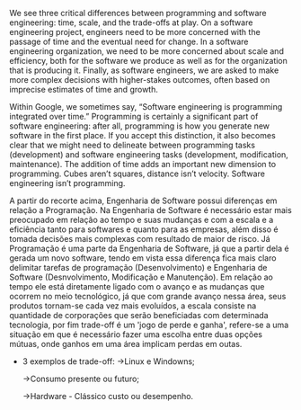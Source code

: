 We see three critical differences between programming and software engineering: time, scale, and the trade-offs at play. On a software engineering project, engineers need to be more concerned with the passage of time and the eventual need for change. In a software engineering organization, we need to be more concerned about scale and efficiency, both for the software we produce as well as for the organization that is producing it. Finally, as software engineers, we are asked to make more complex decisions with higher-stakes outcomes, often based on imprecise estimates of time and growth.

Within Google, we sometimes say, “Software engineering is programming integrated over time.” Programming is certainly a significant part of software engineering: after all, programming is how you generate new software in the first place. If you accept this distinction, it also becomes clear that we might need to delineate between programming tasks (development) and software engineering tasks (development, modification, maintenance). The addition of time adds an important new dimension to programming. Cubes aren’t squares, distance isn’t velocity. Software engineering isn’t programming.

A partir do recorte acima, Engenharia de Software possui diferenças em relação a Programação. Na Engenharia de Software é necessário estar mais preocupado em relação ao tempo e suas mudanças e com a escala e a eficiência tanto para softwares e quanto para as empresas, além disso é tomada decisões mais complexas com resultado de maior de risco. Já Programação é uma parte da Engenharia de Software, já que a partir dela é gerada um novo software, tendo em vista essa diferença fica mais claro delimitar tarefas de programação (Desenvolvimento) e Engenharia de Software (Desnvolvimento, Modificação e Manutenção).
Em relação ao tempo ele está diretamente ligado com o avanço e as mudanças que ocorrem no meio tecnológico, já que com grande avanço nessa área, seus produtos tornam-se cada vez mais evoluídos, a escala consiste na quantidade de corporações que serão beneficiadas com determinada tecnologia, por fim trade-off é um 'jogo de perde e ganha', refere-se a uma situação em que é necessário fazer uma escolha entre duas opções mútuas, onde ganhos em uma área implicam perdas em outas.
- 3 exemplos de trade-off:
  ->Linux e Windowns;

  ->Consumo presente ou futuro;

  ->Hardware - Clássico custo ou desempenho.
